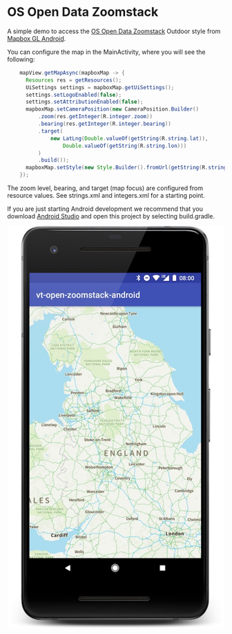 # OS Open Data Zoomstack

A simple demo to access the [OS Open Data Zoomstack](https://www.ordnancesurvey.co.uk/business-and-government/products/os-open-zoomstack.html) Outdoor style from [Mapbox GL Android](https://github.com/mapbox/mapbox-gl-native).

You can configure the map in the MainActivity, where you will see the following:

```java
    mapView.getMapAsync(mapboxMap -> {
      Resources res = getResources();
      UiSettings settings = mapboxMap.getUiSettings();
      settings.setLogoEnabled(false);
      settings.setAttributionEnabled(false);
      mapboxMap.setCameraPosition(new CameraPosition.Builder()
          .zoom(res.getInteger(R.integer.zoom))
          .bearing(res.getInteger(R.integer.bearing))
          .target(
              new LatLng(Double.valueOf(getString(R.string.lat)),
                  Double.valueOf(getString(R.string.lon)))
          )
          .build());
      mapboxMap.setStyle(new Style.Builder().fromUrl(getString(R.string.default_map_style)));
    });
```

The zoom level, bearing, and target (map focus) are configured from resource values.
See strings.xml and integers.xml for a starting point.

If you are just starting Android development we recommend that you download [Android Studio](https://developer.android.com/studio) and open this project by selecting build.gradle.

![alt text](./screenshots/zoomstack-outdoor-small.jpg)
